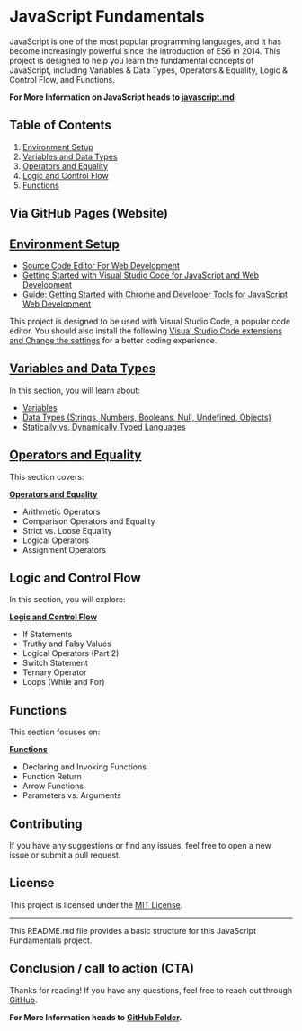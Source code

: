 # JavaScript Fundamentals

JavaScript is one of the most popular programming languages, and it has become increasingly powerful since the introduction of ES6 in 2014. This project is designed to help you learn the fundamental concepts of JavaScript, including Variables & Data Types, Operators & Equality, Logic & Control Flow, and Functions.

**For More Information on JavaScript heads to [javascript.md](javascript.md)**

## Table of Contents

1. [Environment Setup](./01-Introduction/README.md)
2. [Variables and Data Types](./02-VariablesAndDataTypes/README.md)
3. [Operators and Equality](./03-OperatorsAndEquality/README.md)
4. [Logic and Control Flow](./04-LogicAndControlFlow/README.md)
5. [Functions](./05-Functions/README.md)

## Via GitHub Pages (Website)

## [Environment Setup](./01-Introduction/README.md)

- [Source Code Editor For Web Development](./01-Introduction/SourceCodeEditorForWebDevelopment.md)
- [Getting Started with Visual Studio Code for JavaScript and Web Development](./01-Introduction/VisualStudioCodeSetup.md)
- [Guide: Getting Started with Chrome and Developer Tools for JavaScript Web Development](./01-Introduction/WebBrowserForWebDevelopment.md)

This project is designed to be used with Visual Studio Code, a popular code editor. You should also install the following [Visual Studio Code extensions and Change the settings](https://github.com/GunaPalanivel/vs-code-settings) for a better coding experience.

## [Variables and Data Types](./02-VariablesAndDataTypes/README.md)

In this section, you will learn about:

- [Variables](./02-VariablesAndDataTypes/01-Variables/Variables.md)
- [Data Types (Strings, Numbers, Booleans, Null, Undefined, Objects)](./02-VariablesAndDataTypes/02-DataTypes/DataTypes.md)
- [Statically vs. Dynamically Typed Languages](./02-VariablesAndDataTypes/Statically%20vs.%20Dynamically.md)

## [Operators and Equality](./03-OperatorsAndEquality/README.md)

This section covers:

**[Operators and Equality](./OperatorsAndEquality.md)**

- Arithmetic Operators
- Comparison Operators and Equality
- Strict vs. Loose Equality
- Logical Operators
- Assignment Operators

## Logic and Control Flow

In this section, you will explore:

**[Logic and Control Flow](./04-LogicAndControlFlow/LogicAndControlFlow.md)**

- If Statements
- Truthy and Falsy Values
- Logical Operators (Part 2)
- Switch Statement
- Ternary Operator
- Loops (While and For)

## Functions

This section focuses on:

**[Functions](./05-Functions/Functions.md)**

- Declaring and Invoking Functions
- Function Return
- Arrow Functions
- Parameters vs. Arguments

## Contributing

If you have any suggestions or find any issues, feel free to open a new issue or submit a pull request.

## License

This project is licensed under the [MIT License](LICENSE).

---

This README.md file provides a basic structure for this JavaScript Fundamentals project.

## Conclusion / call to action (CTA)

Thanks for reading! If you have any questions, feel free to reach out through [GitHub](https://github.com/GunaPalanivel/Modern-JavaScript-Fundamentals/issues).

**For More Information heads to [GitHub Folder](https://github.com/GunaPalanivel/Modern-JavaScript-Fundamentals.git).**
